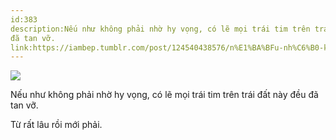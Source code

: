 ```yaml
---
id:383
description:Nếu như không phải nhờ hy vọng, có lẽ mọi trái tim trên trái đất này đều
đã tan vỡ.
link:https://iambep.tumblr.com/post/124540438576/n%E1%BA%BFu-nh%C6%B0-kh%C3%B4ng-ph%E1%BA%A3i-nh%E1%BB%9D-hy-v%E1%BB%8Dng-c%C3%B3-l%E1%BA%BD-m%E1%BB%8Di-tr%C3%A1i-tim
---
```


![](https://64.media.tumblr.com/a31a8138fe3a34319263d7c4b04b38ad/tumblr_nrrn4hXlFE1u3a9rjo1_540.jpg)

Nếu như không phải nhờ hy vọng, có lẽ mọi trái tim trên trái đất này đều
đã tan vỡ.

Từ rất lâu rồi mới phải.